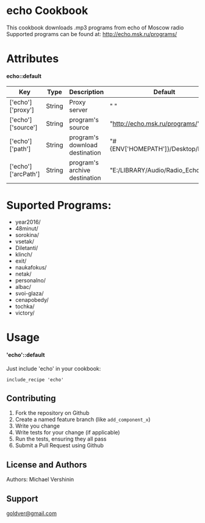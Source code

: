 echo Cookbook
==================

This cookbook downloads .mp3 programs from echo of Moscow radio <br>
Supported programs can be found at: http://echo.msk.ru/programs/ <br>

Attributes
==================
#### echo::default

| Key | Type | Description | Default |
| --- | ---- | ----------- | ------- |
| ['echo']['proxy'] | String | Proxy server | " " |
| ['echo']['source'] | String | program's source | "http://echo.msk.ru/programs/" |
| ['echo']['path'] | String | program's download destination | "#{ENV['HOMEPATH']}/Desktop/Radio/" |
| ['echo']['arcPath'] | String | program's archive destination | "E:/LIBRARY/Audio/Radio_Echo/" |

Suported Programs:
==================

* year2016/ <br>
* 48minut/ <br>
* sorokina/ <br>
* vsetak/ <br>
* Diletanti/ <br>
* klinch/ <br>
* exit/ <br>
* naukafokus/ <br>
* netak/
* personalno/ <br>
* albac/ <br>
* svoi-glaza/ <br>
* cenapobedy/ <br>
* tochka/ <br>
* victory/ <br>

Usage
==================
#### 'echo'::default

Just include 'echo' in your cookbook:

    include_recipe 'echo'

Contributing
------------
1. Fork the repository on Github
2. Create a named feature branch (like `add_component_x`)
3. Write you change
4. Write tests for your change (if applicable)
5. Run the tests, ensuring they all pass
6. Submit a Pull Request using Github

License and Authors
-------------------
Authors: Michael Vershinin

Support
-------------------
goldver@gmail.com